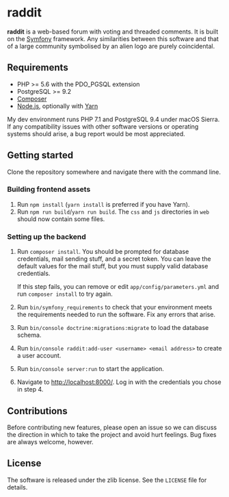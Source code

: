 raddit
======

**raddit** is a web-based forum with voting and threaded comments. It is built
on the [Symfony](https://symfony.com/) framework. Any similarities between this
software and that of a large community symbolised by an alien logo are purely
coincidental.

## Requirements

* PHP >= 5.6 with the PDO_PGSQL extension
* PostgreSQL >= 9.2
* [Composer](https://getcomposer.org/)
* [Node.js](https://nodejs.org/en/), optionally with [Yarn](https://yarnpkg.com)

My dev environment runs PHP 7.1 and PostgreSQL 9.4 under macOS Sierra. If any
compatibility issues with other software versions or operating systems should
arise, a bug report would be most appreciated.

## Getting started

Clone the repository somewhere and navigate there with the command line.

### Building frontend assets

1. Run `npm install` (`yarn install` is preferred if you have Yarn).
2. Run `npm run build`/`yarn run build`. The `css` and `js` directories in `web`
   should now contain some files.

### Setting up the backend

1. Run `composer install`. You should be prompted for database credentials, mail
   sending stuff, and a secret token. You can leave the default values for the
   mail stuff, but you must supply valid database credentials.

   If this step fails, you can remove or edit `app/config/parameters.yml` and
   run `composer install` to try again.
2. Run `bin/symfony_requirements` to check that your environment meets the
   requirements needed to run the software. Fix any errors that arise.
3. Run `bin/console doctrine:migrations:migrate` to load the database schema.
4. Run `bin/console raddit:add-user <username> <email address>` to create a user
   account.
5. Run `bin/console server:run` to start the application.
6. Navigate to <http://localhost:8000/>. Log in with the credentials you chose
   in step 4.

## Contributions

Before contributing new features, please open an issue so we can discuss the
direction in which to take the project and avoid hurt feelings. Bug fixes are 
always welcome, however.

## License

The software is released under the zlib license. See the `LICENSE` file for 
details.

